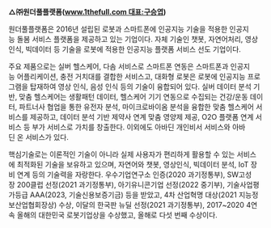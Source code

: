 
**△㈜원더풀플랫폼(www.1thefull.com 대표:구승엽)**

원더풀플랫폼은 2016년 설립된 로봇과 스마트폰에 인공지능 기술을 적용한 인공지능 돌봄 서비스 플랫폼을 제공하고 있는 기업이다. 자체 기술인 챗봇, 자연어처리, 영상인식, 빅데이터 등 기술을 로봇에 적용한 인공지능 플랫폼 서비스 선도 기업이다.

주요 제품으로는 실버 헬스케어, 다솜 서비스로 스마트폰 연동은 스마트폰과 인공지능 어플리케이션, 충전 거치대를 결합한 서비스고, 대화형 로봇은 로봇에 인공지능 프로그램을 탑재하여 영상 인식, 음성 인식 등의 기술이 융합되어 있다. 실버 데이터 분석 기반, 맞춤 헬스케어는 생활패턴 데이터, 헬스케어 기기 연동으로 수집되는 건강/운동 데이터, 파트너사 협업을 통한 유전자 분석, 마이크로바이옴 분석을 융합한 맞춤 헬스케어 서비스를 제공하고, 데이터 분석 기반 제약사 연계 맞춤 영양제 제공, O2O 플랫폼 연계 서비스 등 부가 서비스로 가치를 창출한다. 이외에도 아바딘 개인비서 서비스와 아바딘 온 서비스가 있다.  
  
핵심기술로는 이론적인 기술이 아니라 실제 사용자가 편리하게 활용할 수 있는 서비스에 최적화된 기술을 보유하고 있으며, 자연어와 챗봇, 영상인식, 빅데이터 분석, IoT 장비 연계 등의 기술력을 자랑한다. 우수기업연구소 인증(2020 과기정통부), SW고성장 200클럽 선정(2021 과기정통부), 아기유니콘기업 선정(2022 중기부), 기술사업평가등급 AAA(2023, 기술신용보증기금) 등을 받았고, 4차 산업혁명 대상(2021 지능정보산업협회장상) 수상, 이달의 한국판 뉴딜 선정(2021 과기정통부), 2017~2020 4연속 올해의 대한민국 로봇기업상을 수상했고, 올해로 다섯 번째 수상이다.